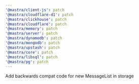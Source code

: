 ```yaml
---
'@mastra/client-js': patch
'@mastra/cloudflare-d1': patch
'@mastra/clickhouse': patch
'@mastra/cloudflare': patch
'@mastra/memory': patch
'@mastra/server': patch
'@mastra/dynamodb': patch
'@mastra/mongodb': patch
'@mastra/upstash': patch
'@mastra/core': patch
'@mastra/libsql': patch
'@mastra/pg': patch
---
```


Add backwards compat code for new MessageList in storage
